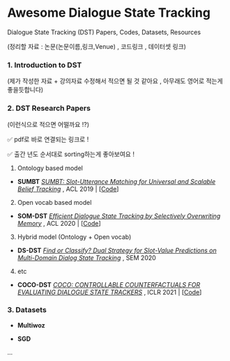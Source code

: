 

# Awesome Dialogue State Tracking

Dialogue State Tracking (DST) Papers, Codes, Datasets, Resources

(정리할 자료 : 논문(논문이름,링크,Venue) , 코드링크 , 데이터셋 링크)



### 1. Introduction to DST

(제가 작성한 자료 + 강의자료 수정해서 적으면 될 것 같아요 , 아무래도 영어로 적는게 좋을듯합니다)



### 2. DST Research Papers

(이런식으로 적으면 어떨까요 !?)

✅ pdf로 바로 연결되는 링크로 !

✅ 출간 년도 순서대로 sorting하는게 좋아보여요 !



1) Ontology based model

* **SUMBT** 
  *[SUMBT: Slot-Utterance Matching for Universal and Scalable Belief Tracking](https://arxiv.org/abs/1907.07421)* , ACL 2019 | [[Code](https://github.com/SKTBrain/SUMBT)]



2) Open vocab based model

* **SOM-DST** 
   *[Efficient Dialogue State Tracking by Selectively Overwriting Memory](https://arxiv.org/pdf/1911.03906.pdf)* , ACL 2020  | [[Code](https://github.com/clovaai/som-dst)]



3) Hybrid model (Ontology + Open vocab)

* **DS-DST**
   *[Find or Classify? Dual Strategy for Slot-Value Predictions on Multi-Domain Dialog State Tracking](https://arxiv.org/pdf/1910.03544.pdf)* , SEM 2020



4) etc

* **COCO-DST** 
  *[COCO: CONTROLLABLE COUNTERFACTUALS FOR EVALUATING DIALOGUE STATE TRACKERS](https://arxiv.org/pdf/2010.12850.pdf)* , ICLR 2021  | [[Code](https://github.com/salesforce/coco-dst)]



### 3. Datasets

* **Multiwoz**

* **SGD** 

  

...

